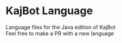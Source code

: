 # KajBot Language
Language files for the Java edition of KajBot\
Feel free to make a PR with a new language
